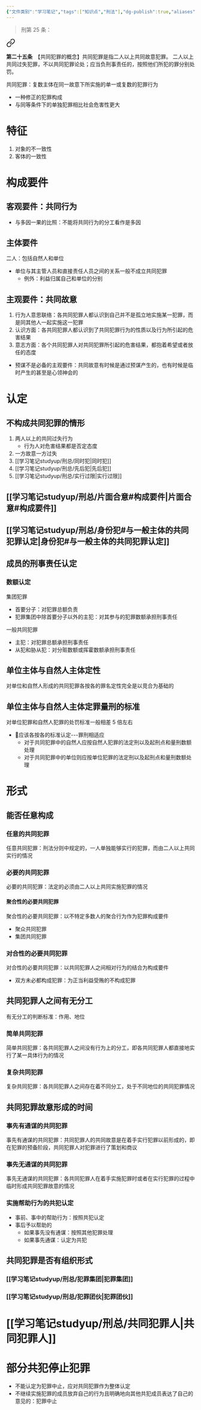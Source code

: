 ```yaml
---
{"文件类别":"学习笔记","tags":["知识点","刑法"],"dg-publish":true,"aliases":["共犯","共犯形态"],"permalink":"/学习笔记studyup/刑总/共同犯罪/","dgPassFrontmatter":true,"created":"2024-11-03T12:55:50.936+08:00","updated":"2024-11-05T16:33:44.903+08:00"}
---
```


>刑第 25 条：
<div class="transclusion internal-embed is-loaded"><a class="markdown-embed-link" href="/////#t25" aria-label="Open link"><svg xmlns="http://www.w3.org/2000/svg" width="24" height="24" viewBox="0 0 24 24" fill="none" stroke="currentColor" stroke-width="2" stroke-linecap="round" stroke-linejoin="round" class="svg-icon lucide-link"><path d="M10 13a5 5 0 0 0 7.54.54l3-3a5 5 0 0 0-7.07-7.07l-1.72 1.71"></path><path d="M14 11a5 5 0 0 0-7.54-.54l-3 3a5 5 0 0 0 7.07 7.07l1.71-1.71"></path></svg></a><div class="markdown-embed">



**第二十五条**　【共同犯罪的概念】共同犯罪是指二人以上共同故意犯罪。
二人以上共同过失犯罪，不以共同犯罪论处；应当负刑事责任的，按照他们所犯的罪分别处罚。 

</div></div>


共同犯罪：复数主体在同一故意下所实施的单一或复数的犯罪行为
- 一种修正的犯罪构成
- 与同等条件下的单独犯罪相比社会危害性更大
# 特征
1. 对象的不一致性
2. 客体的一致性
# 构成要件
## 客观要件：共同行为
- 与多因一果的比照：不能将共同行为的分工看作是多因
## 主体要件
二人：包括自然人和单位
- 单位与其主管人员和直接责任人员之间的关系一般不成立共同犯罪
	- 例外：利益归属自己和单位的分别
## 主观要件：共同故意
1. 行为人意思联络：各共同犯罪人都认识到自己并不是孤立地实施某一犯罪，而是同其他人一起实施这一犯罪
2. 认识方面：各共同犯罪人都认识到了共同犯罪行为的性质以及行为所引起的危害结果
3. 意志方面：各个共同犯罪人对共同犯罪所引起的危害结果，都抱着希望或者放任的态度
- 预谋不是必备的主观要件：共同故意有时候是通过预谋产生的，也有时候是临时产生的甚至是心领神会的
# 认定
## 不构成共同犯罪的情形
1. 两人以上的共同过失行为
	- 行为人对危害结果都是否定态度
1. 一方故意一方过失
2. [[学习笔记studyup/刑总/同时犯\|同时犯]]
3. [[学习笔记studyup/刑总/先后犯\|先后犯]]
4. [[学习笔记studyup/刑总/实行过限\|实行过限]]
## [[学习笔记studyup/刑总/片面合意#构成要件\|片面合意#构成要件]]
## [[学习笔记studyup/刑总/身份犯#与一般主体的共同犯罪认定\|身份犯#与一般主体的共同犯罪认定]]
## 成员的刑事责任认定
### 数额认定
集团犯罪
- 首要分子：对犯罪总额负责
- 犯罪集团中除首要分子以外的主犯：对其参与的犯罪数额承担刑事责任

一般共同犯罪
- 主犯：对犯罪总额承担刑事责任
- 从犯和胁从犯：对分赃数额或挥霍数额承担刑事责任
## 单位主体与自然人主体定性
对单位和自然人形成的共同犯罪各按各的罪名定性完全是以竞合为基础的
## 单位主体与自然人主体定罪量刑的标准
对单位犯罪和自然人犯罪的处罚标准一般相差 5 倍左右
- 🧵应该各按各的标准认定---罪刑相适应
	- 对于共同犯罪中的自然人应按自然人犯罪的法定刑以及起刑点和量刑数额处理
	- 对于共同犯罪中的单位则应按单位犯罪的法定刑以及起刑点和量刑数额处理
# 形式
## 能否任意构成
### 任意的共同犯罪
任意共同犯罪：刑法分则中规定的，一人单独能够实行的犯罪，而由二人以上共同实行的情况
### 必要的共同犯罪
必要的共同犯罪：法定的必须由二人以上共同实施犯罪的情况
#### 聚合性的必要共同犯罪
聚合性的必要共同犯罪：以不特定多数⼈的聚合行为作为犯罪构成要件
- 聚众共同犯罪
- 集团共同犯罪
### 对合性的必要共同犯罪
对合性的必要共同犯罪：以共同犯罪人之间相对行为的结合为构成要件
- 双方未必都构成犯罪：为正当利益受贿的不构成犯罪
## 共同犯罪人之间有无分工
有无分工的判断标准：作用、地位
### 简单共同犯罪
简单共同犯罪：各共同犯罪人之间没有行为上的分工，即各共同犯罪人都直接地实行了某一具体行为的情况
### 复杂共同犯罪
复杂共同犯罪：各共同犯罪人之间存在着不同分工，处于不同地位的共同犯罪情况
## 共同犯罪故意形成的时间
### 事先有通谋的共同犯罪
事先有通谋的共同犯罪：共同犯罪人的共同故意是在着手实行犯罪以前形成的，即在犯罪的预备阶段，共同犯罪人对犯罪进行了策划和商议
### 事先无通谋的共同犯罪
事先无通谋的共同犯罪：各共同犯罪人在着手实施犯罪时或者在实行犯罪的过程中临时形成共同犯罪故意的情况
### 实施帮助行为的共犯认定
- 事前、事中的帮助行为：按照共犯认定
- 事后予以帮助的
	- 如果事先没有通谋：按照其他犯罪处理
	- 如果事先通谋：认定为共犯
## 共同犯罪是否有组织形式
### [[学习笔记studyup/刑总/犯罪集团\|犯罪集团]]
### [[学习笔记studyup/刑总/犯罪团伙\|犯罪团伙]]
# [[学习笔记studyup/刑总/共同犯罪人\|共同犯罪人]]
# 部分共犯停止犯罪
- 不能认定为犯罪中止，应对共同犯罪作为整体认定
- 不继续实施犯罪的成员放弃自己的行为且明确地向其他共犯成员表达了自己的意见的：犯罪中止